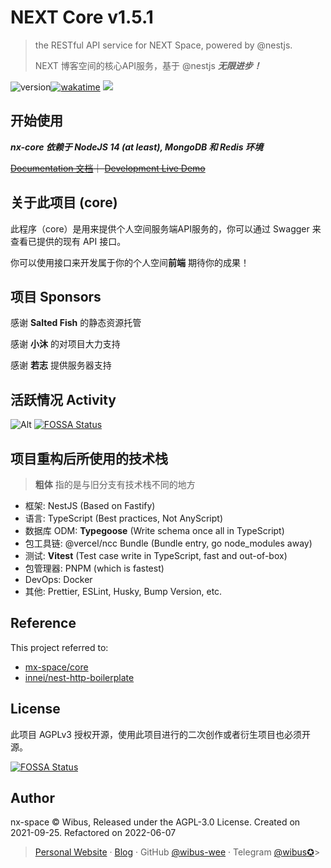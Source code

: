# NEXT Core v1.5.1

> the RESTful API service for NEXT Space, powered by @nestjs. 
> 
> NEXT 博客空间的核心API服务，基于 @nestjs **_无限进步！_**

<img src="https://img.shields.io/github/package-json/v/nx-space/core" referrerpolicy="no-referrer" alt="version"><a href="https://wakatime.com/badge/github/nx-space/core"><img src="https://wakatime.com/badge/github/nx-space/core.svg" alt="wakatime"></a>
<a href="https://github.com/nx-space/core/actions/workflows/build.yml"><img src="https://github.com/nx-space/core/actions/workflows/build.yml/badge.svg"></a>

## 开始使用

**_nx-core 依赖于 NodeJS 14 (at least), MongoDB 和 Redis 环境_**

~~[Documentation 文档](https://nx-docs.iucky.cn)｜ [Development Live Demo](#)~~

## 关于此项目 (core)

此程序（core）是用来提供个人空间服务端API服务的，你可以通过 Swagger 来查看已提供的现有 API 接口。

你可以使用接口来开发属于你的个人空间**前端** 期待你的成果！


## 项目 Sponsors

感谢 **Salted Fish**  的静态资源托管

感谢 **小沐** 的对项目大力支持

感谢 **若志** 提供服务器支持

## 活跃情况 Activity

![Alt](https://repobeats.axiom.co/api/embed/c41f4aa5c6264c1db4ddd6c2120c0fca64dabcea.svg "Repobeats analytics image")
[![FOSSA Status](https://app.fossa.com/api/projects/git%2Bgithub.com%2Fnx-space%2Fcore.svg?type=shield)](https://app.fossa.com/projects/git%2Bgithub.com%2Fnx-space%2Fcore?ref=badge_shield)

## 项目重构后所使用的技术栈

> **粗体** 指的是与旧分支有技术栈不同的地方

- 框架: NestJS (Based on Fastify)
- 语言: TypeScript (Best practices, Not AnyScript)
- 数据库 ODM: **Typegoose** (Write schema once all in TypeScript)
- 包工具链: @vercel/ncc Bundle (Bundle entry, go node_modules away)
- 测试: **Vitest** (Test case write in TypeScript, fast and out-of-box)
- 包管理器: PNPM (which is fastest)
- DevOps: Docker
- 其他: Prettier, ESLint, Husky, Bump Version, etc.

## Reference

This project referred to: 

- [mx-space/core](https://github.com/mx-space/core)
- [innei/nest-http-boilerplate](https://github.com/Innei/nest-http-boilerplate)

## License

此项目 AGPLv3 授权开源，使用此项目进行的二次创作或者衍生项目也必须开源。


[![FOSSA Status](https://app.fossa.com/api/projects/git%2Bgithub.com%2Fnx-space%2Fcore.svg?type=large)](https://app.fossa.com/projects/git%2Bgithub.com%2Fnx-space%2Fcore?ref=badge_large)

## Author

nx-space © Wibus, Released under the AGPL-3.0 License. Created on 2021-09-25. Refactored on 2022-06-07

> [Personal Website](http://iucky.cn/) · [Blog](https://blog.iucky.cn/) · GitHub [@wibus-wee](https://github.com/wibus-wee/) · Telegram [@wibus✪](https://t.me/wibus_wee)>